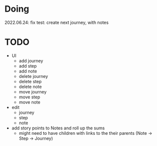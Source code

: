 # Doing

2022.06.24: fix test: create next journey, with notes

# TODO

- UI
  - add journey
  - add step
  - add note
  - delete journey
  - delete step
  - delete note
  - move journey
  - move step
  - move note
- edit
  - journey
  - step
  - note
- add story points to Notes and roll up the sums
    - might need to have children with links to the their parents (Note -> Step -> Journey)